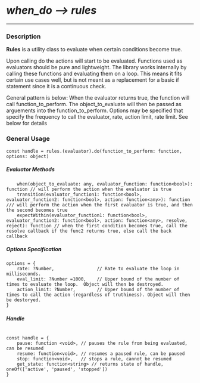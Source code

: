 # *when_do --> rules* #
------------

### Description ###
**Rules** is a utility class to evaluate when certain conditions become true.

Upon calling do the actions will start to be evaluated.  Functions used as evaluators should be pure and lightweight.
The library works internally by calling these functions and evaluating them on a loop. This means it fits certain use
cases well, but is not meant as a replacement for a basic if statement since it is a continuous check.

General pattern is below:
When the evaluator returns true, the function will call function_to_perform.  The object_to_evaluate will then be passed as arguements into the function_to_perform.
Options may be specified that specify the frequency to call the evaluator, rate, action limit, rate limit.  See below for details

### General Usage ###

~~~~
const handle = rules.(evaluator).do(function_to_perform: function, options: object)
~~~~


##### Evaluator Methods #####

~~~~
    when(object_to_evaluate: any, evaluator_function: function<bool>): function // will perform the action when the evaluator is true
    transition(evaluator_function1: function<bool>, evaluator_function2: function<bool>, action: function<any>): function /// will perform the action when the first evaluator is true, and then the second becomes true
    expectWithin(evaluator_function1: function<bool>, evaluator_function2: function<bool>, action: function<any>, resolve, reject): function // when the first condition becomes true, call the resolve callback if the func2 returns true, else call the back callback
~~~~

##### Options Specification #####

~~~~
options = {
    rate: ?Number,                // Rate to evaluate the loop in milliseconds. 
    eval_limit: ?Number =1000,    // Upper bound of the number of times to evaluate the loop.  Object will then be destroyed.
    action_limit: ?Number,        // Upper bound of the number of times to call the action (regardless of truthiness). Object will then be destoryed.
}
~~~~

##### Handle #####
~~~~

const handle = {
    pause: function <void>, // pauses the rule from being evaluated, can be resumed
    resume: function<void>, // resumes a paused rule, can be paused
    stop: function<void>,   // stops a rule, cannot be resumed
    get_state: function<string> // returns state of handle, oneOf(['active', 'paused', 'stopped'])
}
~~~~